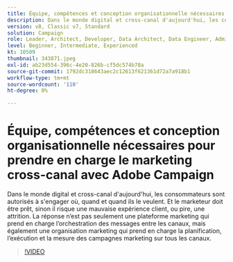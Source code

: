 ```yaml
---
title: Équipe, compétences et conception organisationnelle nécessaires pour prendre en charge le marketing cross-canal avec Adobe Campaign
description: Dans le monde digital et cross-canal d'aujourd'hui, les consommateurs sont autorisés à s'engager où, quand et quand ils le veulent.
version: v8, Classic v7, Standard
solution: Campaign
role: Leader, Architect, Developer, Data Architect, Data Engineer, Admin, User
level: Beginner, Intermediate, Experienced
kt: 10509
thumbnail: 343871.jpeg
exl-id: ab23d554-396c-4e20-826b-cf5dc574b78a
source-git-commit: 1792dc318643aec2c12613f621361d72a7a918b1
workflow-type: tm+mt
source-wordcount: '110'
ht-degree: 0%

---
```


# Équipe, compétences et conception organisationnelle nécessaires pour prendre en charge le marketing cross-canal avec Adobe Campaign

Dans le monde digital et cross-canal d&#39;aujourd&#39;hui, les consommateurs sont autorisés à s&#39;engager où, quand et quand ils le veulent. Et le marketeur doit être prêt, sinon il risque une mauvaise expérience client, ou pire, une attrition. La réponse n’est pas seulement une plateforme marketing qui prend en charge l’orchestration des messages entre les canaux, mais également une organisation marketing qui prend en charge la planification, l’exécution et la mesure des campagnes marketing sur tous les canaux.

>[!VIDEO](https://video.tv.adobe.com/v/343871/?quality=12&learn=on)

